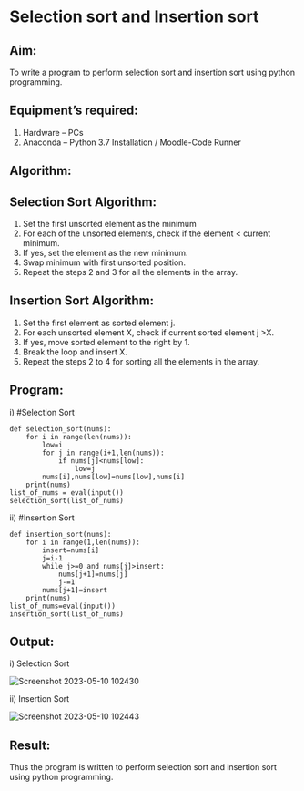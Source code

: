 # Selection sort and Insertion sort
## Aim:
To write a program to perform selection sort and insertion sort using python programming.
## Equipment’s required:
1.	Hardware – PCs
2.	Anaconda – Python 3.7 Installation / Moodle-Code Runner
## Algorithm:
## Selection Sort Algorithm:
1.	Set the first unsorted element as the minimum
2.	For each of the unsorted elements, check if the element < current minimum.
3.	If yes, set the element as the new minimum.
4.	Swap minimum with first unsorted position.
5.	Repeat the steps 2 and 3 for all the elements in the array.
## Insertion Sort Algorithm:
1.	Set the first element as sorted element j.
2.	For each unsorted element X, check if current sorted element j >X.
3.	If yes, move sorted element to the right by 1.
4.	Break the loop and insert X.
5.	Repeat the steps 2 to 4 for sorting all the elements in the array.
## Program:
i)	#Selection Sort
```
def selection_sort(nums):
    for i in range(len(nums)):
        low=i
        for j in range(i+1,len(nums)):
            if nums[j]<nums[low]:
                low=j
        nums[i],nums[low]=nums[low],nums[i]
    print(nums)
list_of_nums = eval(input())
selection_sort(list_of_nums)
```
ii)	#Insertion Sort
```
def insertion_sort(nums):
    for i in range(1,len(nums)):
        insert=nums[i]
        j=i-1
        while j>=0 and nums[j]>insert:
            nums[j+1]=nums[j]
            j-=1
        nums[j+1]=insert
    print(nums)
list_of_nums=eval(input())
insertion_sort(list_of_nums)
```

## Output:
i) Selection Sort

![Screenshot 2023-05-10 102430](https://github.com/Gchethankumar/Sorting-Algorithm/assets/118348224/2340d9fd-b863-4ef6-8a80-c06889132889)

ii) Insertion Sort

![Screenshot 2023-05-10 102443](https://github.com/Gchethankumar/Sorting-Algorithm/assets/118348224/db65a058-6bf3-4d94-a9bf-c07f20d52640)

## Result:
Thus the program is written to perform selection sort and insertion sort using python programming.
